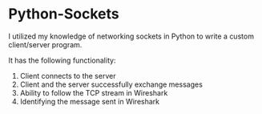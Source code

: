 # Python-Sockets
     
I utilized my knowledge of networking sockets in Python to write a custom client/server program.  
 
It has the following functionality: 
 
1) Client connects to the server
2) Client and the server successfully exchange messages
3) Ability to follow the TCP stream in Wireshark
4) Identifying the message sent in Wireshark
